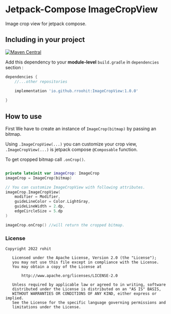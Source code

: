 # Jetpack-Compose ImageCropView

Image crop view for jetpack compose.



## Including in your project 


[![Maven Central](https://maven-badges.herokuapp.com/maven-central/io.github.rroohit/ImageCropView/badge.svg)](https://maven-badges.herokuapp.com/maven-central/io.github.rroohit/ImageCropView)

Add this dependency to your **module-level** `build.gradle` in `dependencies` section :

```groovy
dependencies {
    //...other repositories

    implementation 'io.github.rroohit:ImageCropView:1.0.0'
    
}
```

## How to use

First We have to create an instance of `ImageCrop(bitmap)` by passing an bitmap. 

Using `.ImageCropView(...)` you can customize your crop view, `.ImageCropView(...)` is jetpack compose `@Composable` function.

To get cropped bitmap call `.onCrop()`.

```kotlin

private lateinit var imageCrop: ImageCrop
imageCrop = ImageCrop(bitmap)

// You can customize ImageCropView with following attributes.
imageCrop.ImageCropView(
    modifier = Modifier,
    guideLineColor = Color.LightGray,
    guideLineWidth = 2.dp,
    edgeCircleSize = 5.dp
)

imageCrop.onCrop() //will return the cropped bitmap.

```


### License

```
Copyright 2022 rohit

   Licensed under the Apache License, Version 2.0 (the "License");
   you may not use this file except in compliance with the License.
   You may obtain a copy of the License at

       http://www.apache.org/licenses/LICENSE-2.0

   Unless required by applicable law or agreed to in writing, software
   distributed under the License is distributed on an "AS IS" BASIS,
   WITHOUT WARRANTIES OR CONDITIONS OF ANY KIND, either express or implied.
   See the License for the specific language governing permissions and
   limitations under the License.

```
